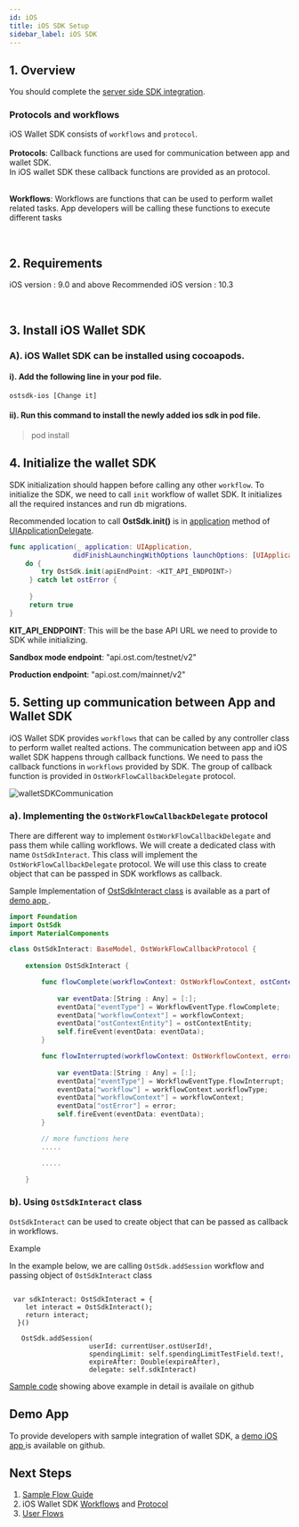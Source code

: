 ```yaml
---
id: iOS
title: iOS SDK Setup
sidebar_label: iOS SDK
---
```


## 1. Overview
You should complete the [server side SDK integration](/kit/docs/sdk/server_sdk/overview).

### Protocols and workflows
iOS Wallet SDK consists of `workflows` and `protocol`. <br><br>
**Protocols**: Callback functions are used for communication between app and wallet SDK. 
<br> In iOS wallet SDK these callback functions are provided as an protocol.
<br><br>

**Workflows**: Workflows are functions that can be used to perform wallet related tasks. App developers will be calling these functions to execute different tasks

<br>

## 2. Requirements

iOS version : 9.0 and above
Recommended iOS version : 10.3 


<br>

## 3. Install iOS Wallet SDK

### A). iOS Wallet SDK can be installed using cocoapods.
#### i). Add the following line in your pod file. 

```
ostsdk-ios [Change it]
```

#### ii). Run this command to install the newly added ios sdk in pod file. 

> pod install


## 4. Initialize the wallet SDK

SDK initialization should happen before calling any other `workflow`. To initialize the SDK, we need to call `init` workflow of wallet SDK. It initializes all the required instances and run db migrations. 

Recommended location to call **OstSdk.init()** is in [application](https://developer.apple.com/documentation/uikit/uiapplicationdelegate/1622921-application) method of [UIApplicationDelegate](https://developer.apple.com/documentation/uikit/uiapplicationdelegate). 

```swift
func application(_ application: UIApplication, 
                didFinishLaunchingWithOptions launchOptions: [UIApplication.LaunchOptionsKey: Any]?) -> Bool {
    do {
        try OstSdk.init(apiEndPoint: <KIT_API_ENDPOINT>)
     } catch let ostError {
           
     }
     return true
}
```

**KIT_API_ENDPOINT**:
This will be the base API URL we need to provide to SDK while initializing.

**Sandbox mode endpoint**: "api.ost.com/testnet/v2"

**Production endpoint**: "api.ost.com/mainnet/v2"


## 5. Setting up communication between App and Wallet SDK

iOS Wallet SDK provides `workflows` that can be called by any controller class to perform wallet realted actions. 
The communication between app and iOS wallet SDK happens through callback functions. We need to pass the callback functions in `workflows` provided by SDK. The group of callback function is provided in `OstWorkFlowCallbackDelegate` protocol.


![walletSDKCommunication](/kit/docs/sdk/assets/wallet-sdk-communication.png)

### a). Implementing the `OstWorkFlowCallbackDelegate` protocol
There are different way to implement `OstWorkFlowCallbackDelegate` and pass them while calling workflows. We will create a dedicated class with name `OstSdkInteract`. This class will implement the `OstWorkFlowCallbackDelegate` protocol. We will use this class to create object that can be passped in SDK workflows as callback. 

Sample Implementation of [ OstSdkInteract class](https://github.com/ostdotcom/ost-client-ios-sdk/blob/develop/Demo-App/Demo-App/OstSdkInteract/OstSdkInteract.swift) is available as a part of [demo app ](https://github.com/ostdotcom/ost-client-ios-sdk/tree/develop/Demo-App).


```swift
import Foundation
import OstSdk
import MaterialComponents

class OstSdkInteract: BaseModel, OstWorkFlowCallbackProtocol {
    
    extension OstSdkInteract {

        func flowComplete(workflowContext: OstWorkflowContext, ostContextEntity: OstContextEntity) {
           
            var eventData:[String : Any] = [:];
            eventData["eventType"] = WorkflowEventType.flowComplete;
            eventData["workflowContext"] = workflowContext;
            eventData["ostContextEntity"] = ostContextEntity;
            self.fireEvent(eventData: eventData);
        }

        func flowInterrupted(workflowContext: OstWorkflowContext, error: OstError) {
        
            var eventData:[String : Any] = [:];
            eventData["eventType"] = WorkflowEventType.flowInterrupt;
            eventData["workflow"] = workflowContext.workflowType;
            eventData["workflowContext"] = workflowContext;
            eventData["ostError"] = error;
            self.fireEvent(eventData: eventData);
        }

        // more functions here
        .....

        .....

    }

```

### b). Using `OstSdkInteract` class

`OstSdkInteract` can be used to create object that can be passed as callback in workflows.

Example

In the example below, we are calling `OstSdk.addSession` workflow and passing object of `OstSdkInteract` class

```

 var sdkInteract: OstSdkInteract = {
    let interact = OstSdkInteract();
    return interact;
  }()

   OstSdk.addSession(
                    userId: currentUser.ostUserId!,
                    spendingLimit: self.spendingLimitTestField.text!,
                    expireAfter: Double(expireAfter),
                    delegate: self.sdkInteract)
```

[Sample code](https://github.com/ostdotcom/ost-client-ios-sdk/blob/develop/Demo-App/Demo-App/Views/Wallet/AddSessionView.swift) showing above example in detail is availale on github


## Demo App
To provide developers with sample integration of wallet SDK, a [demo iOS app ](https://github.com/ostdotcom/ost-client-ios-sdk/tree/develop/Demo-App) is available on github. 


## Next Steps

1. [Sample Flow Guide](/kit/docs/sdk/getting_started/sample_flow/)
1. iOS Wallet SDK [Workflows](/kit/docs/sdk/references/wallet_sdk/iOS/latest/workflows/) and [Protocol](/kit/docs/sdk/references/wallet_sdk/iOS/latest/protocols/)
1. [User Flows]()



